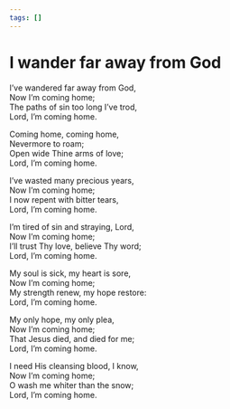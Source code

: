 ```yaml
---
tags: []
---
```


# I wander far away from God  

I’ve wandered far away from God,  
Now I’m coming home;  
The paths of sin too long I’ve trod,  
Lord, I’m coming home.  

Coming home, coming home,  
Nevermore to roam;  
Open wide Thine arms of love;  
Lord, I’m coming home.  

I’ve wasted many precious years,  
Now I’m coming home;  
I now repent with bitter tears,  
Lord, I’m coming home.  

I’m tired of sin and straying, Lord,  
Now I’m coming home;  
I’ll trust Thy love, believe Thy word;  
Lord, I’m coming home.  

My soul is sick, my heart is sore,  
Now I’m coming home;  
My strength renew, my hope restore:  
Lord, I’m coming home.  

My only hope, my only plea,  
Now I’m coming home;  
That Jesus died, and died for me;  
Lord, I’m coming home.  

I need His cleansing blood, I know,  
Now I’m coming home;  
O wash me whiter than the snow;  
Lord, I’m coming home.